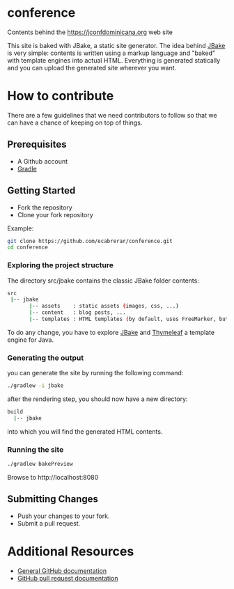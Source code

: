 # conference
Contents behind the https://jconfdominicana.org web site 


This site is baked with JBake, a static site generator.
The idea behind [JBake](http://www.jbake.org) is very simple: contents is written using a markup language and "baked" with template engines into actual HTML. Everything is generated statically and you can upload the generated site wherever you want.

# How to contribute

There are a few guidelines that we need contributors to follow so that we can have a chance of keeping on
top of things.

## Prerequisites
* A Github account
* [Gradle](http://www.gradle.org)

## Getting Started

* Fork the repository
* Clone your fork repository 

Example:

```bash
git clone https://github.com/ecabrerar/conference.git
cd conference
```
### Exploring the project structure
The directory src/jbake contains the classic JBake folder contents:
```bash
src
 |-- jbake
       |-- assets    : static assets (images, css, ...)
       |-- content   : blog posts, ...
       |-- templates : HTML templates (by default, uses FreeMarker, but we are using Thymeleaf)

```

To do any change, you have to explore [JBake](http://www.jbake.org) and [Thymeleaf](https://www.thymeleaf.org) a template engine for Java.


### Generating the output
you can generate the site by running the following command:
```bash
./gradlew -i jbake
```

after the rendering step, you should now have a new directory:
```bash
build
  |-- jbake
```
into which you will find the generated HTML contents.

### Running the site
```bash
./gradlew bakePreview
```
Browse to http://localhost:8080


## Submitting Changes

* Push your changes to your fork.
* Submit a pull request.

# Additional Resources

* [General GitHub documentation](http://help.github.com/)
* [GitHub pull request documentation](http://help.github.com/send-pull-requests/)
